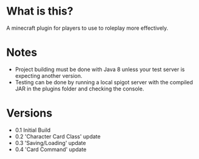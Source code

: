 # What is this?
A minecraft plugin for players to use to roleplay more effectively.

# Notes
- Project building must be done with Java 8 unless your test server is expecting another version.
- Testing can be done by running a local spigot server with the compiled JAR in the plugins folder and checking the console.

# Versions
-  0.1 Initial Build
-  0.2 'Character Card Class' update
-  0.3 'Saving/Loading' update
-  0.4 'Card Command' update